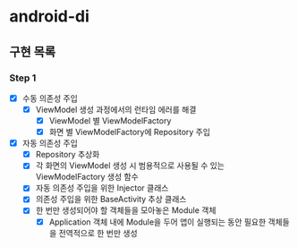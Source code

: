 # android-di

## 구현 목록
### Step 1
- [x] 수동 의존성 주입
  - [x] ViewModel 생성 과정에서의 런타임 에러를 해결
    - [x] ViewModel 별 ViewModelFactory
    - [x] 화면 별 ViewModelFactory에 Repository 주입

- [x] 자동 의존성 주입
  - [x] Repository 추상화
  - [x] 각 화면의 ViewModel 생성 시 범용적으로 사용될 수 있는 ViewModelFactory 생성 함수
  - [x] 자동 의존성 주입을 위한 Injector 클래스
  - [x] 의존성 주입을 위한 BaseActivity 추상 클래스
  - [x] 한 번만 생성되어야 할 객체들을 모아놓은 Module 객체
    - [x] Application 객체 내에 Module을 두어 앱이 실행되는 동안 필요한 객체들을 전역적으로 한 번만 생성
